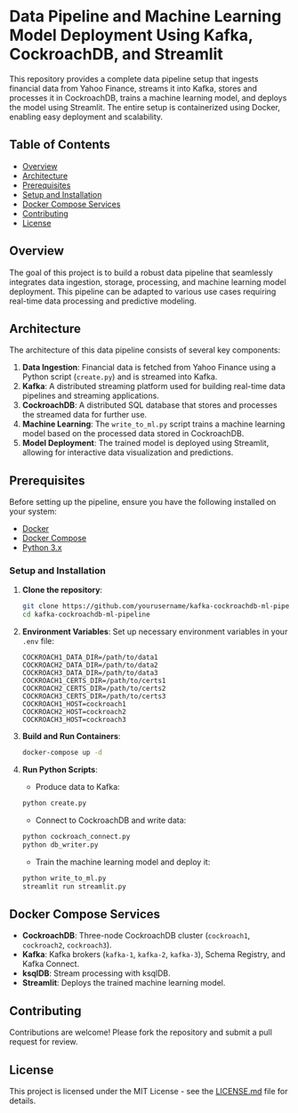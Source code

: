 # Data Pipeline and Machine Learning Model Deployment Using Kafka, CockroachDB, and Streamlit

This repository provides a complete data pipeline setup that ingests financial data from Yahoo Finance, streams it into Kafka, stores and processes it in CockroachDB, trains a machine learning model, and deploys the model using Streamlit. The entire setup is containerized using Docker, enabling easy deployment and scalability.

## Table of Contents

- [Overview](#overview)
- [Architecture](#architecture)
- [Prerequisites](#prerequisites)
- [Setup and Installation](#setup-and-installation)
- [Docker Compose Services](#docker-compose-services)
- [Contributing](#contributing)
- [License](#license)

## Overview

The goal of this project is to build a robust data pipeline that seamlessly integrates data ingestion, storage, processing, and machine learning model deployment. This pipeline can be adapted to various use cases requiring real-time data processing and predictive modeling.

## Architecture

The architecture of this data pipeline consists of several key components:

1. **Data Ingestion**: Financial data is fetched from Yahoo Finance using a Python script (`create.py`) and is streamed into Kafka.
2. **Kafka**: A distributed streaming platform used for building real-time data pipelines and streaming applications.
3. **CockroachDB**: A distributed SQL database that stores and processes the streamed data for further use.
4. **Machine Learning**: The `write_to_ml.py` script trains a machine learning model based on the processed data stored in CockroachDB.
5. **Model Deployment**: The trained model is deployed using Streamlit, allowing for interactive data visualization and predictions.

## Prerequisites

Before setting up the pipeline, ensure you have the following installed on your system:

- [Docker](https://docs.docker.com/get-docker/)
- [Docker Compose](https://docs.docker.com/compose/install/)
- [Python 3.x](https://www.python.org/downloads/)

### Setup and Installation

1. **Clone the repository**:

    ```bash
    git clone https://github.com/yourusername/kafka-cockroachdb-ml-pipeline.git
    cd kafka-cockroachdb-ml-pipeline
    ```

2. **Environment Variables**: Set up necessary environment variables in your `.env` file:

    ```env
    COCKROACH1_DATA_DIR=/path/to/data1
    COCKROACH2_DATA_DIR=/path/to/data2
    COCKROACH3_DATA_DIR=/path/to/data3
    COCKROACH1_CERTS_DIR=/path/to/certs1
    COCKROACH2_CERTS_DIR=/path/to/certs2
    COCKROACH3_CERTS_DIR=/path/to/certs3
    COCKROACH1_HOST=cockroach1
    COCKROACH2_HOST=cockroach2
    COCKROACH3_HOST=cockroach3
    ```

3. **Build and Run Containers**:

    ```bash
    docker-compose up -d
    ```

4. **Run Python Scripts**:

   - Produce data to Kafka:

    ```bash
    python create.py
    ```

   - Connect to CockroachDB and write data:

    ```bash
    python cockroach_connect.py
    python db_writer.py
    ```

   - Train the machine learning model and deploy it:

    ```bash
    python write_to_ml.py
    streamlit run streamlit.py
    ```

## Docker Compose Services

- **CockroachDB**: Three-node CockroachDB cluster (`cockroach1`, `cockroach2`, `cockroach3`).
- **Kafka**: Kafka brokers (`kafka-1`, `kafka-2`, `kafka-3`), Schema Registry, and Kafka Connect.
- **ksqlDB**: Stream processing with ksqlDB.
- **Streamlit**: Deploys the trained machine learning model.

## Contributing

Contributions are welcome! Please fork the repository and submit a pull request for review.

## License

This project is licensed under the MIT License - see the [LICENSE.md](LICENSE.md) file for details.

